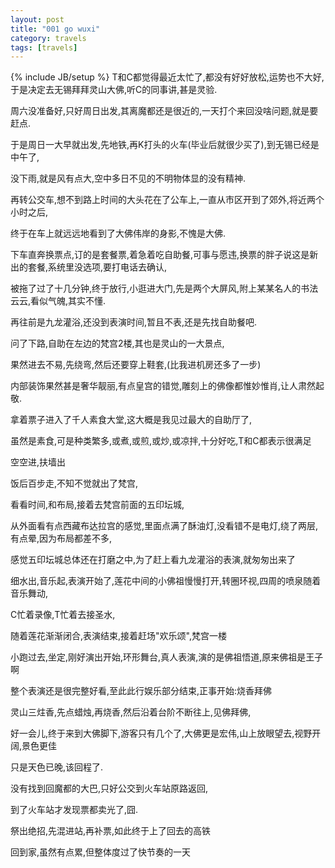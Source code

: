 ```yaml
---
layout: post
title: "001 go wuxi"
category: travels 
tags: [travels]
---
```

{% include JB/setup %}
T和C都觉得最近太忙了,都没有好好放松,运势也不大好,于是决定去无锡拜拜灵山大佛,听C的同事讲,甚是灵验.

周六没准备好,只好周日出发,其离魔都还是很近的,一天打个来回没啥问题,就是要赶点.

于是周日一大早就出发,先地铁,再K打头的火车(毕业后就很少买了),到无锡已经是中午了,

没下雨,就是风有点大,空中多日不见的不明物体显的没有精神.

再转公交车,想不到路上时间的大头花在了公车上,一直从市区开到了郊外,将近两个小时之后,

终于在车上就远远地看到了大佛伟岸的身影,不愧是大佛.

下车直奔换票点,订的是套餐票,着急着吃自助餐,可事与愿违,换票的胖子说这是新出的套餐,系统里没选项,要打电话去确认,

被拖了过了十几分钟,终于放行,小逛进大门,先是两个大屏风,附上某某名人的书法云云,看似气魄,其实不懂.

再往前是九龙灌浴,还没到表演时间,暂且不表,还是先找自助餐吧.

问了下路,自助在左边的梵宫2楼,其也是灵山的一大景点,

果然进去不易,先绕弯,然后还要穿上鞋套,(比我进机房还多了一步)

内部装饰果然甚是奢华靓丽,有点皇宫的错觉,雕刻上的佛像都惟妙惟肖,让人肃然起敬.

拿着票子进入了千人素食大堂,这大概是我见过最大的自助厅了,

虽然是素食,可是种类繁多,或煮,或煎,或炒,或凉拌,十分好吃,T和C都表示很满足

空空进,扶墙出

饭后百步走,不知不觉就出了梵宫,

看看时间,和布局,接着去梵宫前面的五印坛城,

从外面看有点西藏布达拉宫的感觉,里面点满了酥油灯,没看错不是电灯,绕了两层,有点晕,因为布局都差不多,

感觉五印坛城总体还在打磨之中,为了赶上看九龙灌浴的表演,就匆匆出来了

细水出,音乐起,表演开始了,莲花中间的小佛祖慢慢打开,转圈环视,四周的喷泉随着音乐舞动,

C忙着录像,T忙着去接圣水,

随着莲花渐渐闭合,表演结束,接着赶场"欢乐颂",梵宫一楼

小跑过去,坐定,刚好演出开始,环形舞台,真人表演,演的是佛祖悟道,原来佛祖是王子啊

整个表演还是很完整好看,至此此行娱乐部分结束,正事开始:烧香拜佛

灵山三炷香,先点蜡烛,再烧香,然后沿着台阶不断往上,见佛拜佛,

好一会儿,终于来到大佛脚下,游客只有几个了,大佛更是宏伟,山上放眼望去,视野开阔,景色更佳

只是天色已晚,该回程了.

没有找到回魔都的大巴,只好公交到火车站原路返回,

到了火车站才发现票都卖光了,囧.

祭出绝招,先混进站,再补票,如此终于上了回去的高铁

回到家,虽然有点累,但整体度过了快节奏的一天











